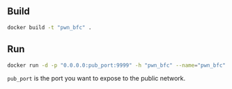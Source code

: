 

## Build

```bash
docker build -t "pwn_bfc" .
```



## Run

```bash
docker run -d -p "0.0.0.0:pub_port:9999" -h "pwn_bfc" --name="pwn_bfc" pwn_bfc
```

`pub_port` is the port you want to expose to the public network.

